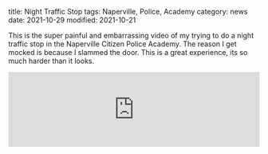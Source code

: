 title: Night Traffic Stop
tags: Naperville, Police, Academy
category: news
date: 2021-10-29
modified: 2021-10-21

This is the super painful and embarrassing video of my trying to do a night traffic stop in the Naperville Citizen Police Academy.    The reason I get mocked is because I slammed the door.    This is a great experience, its so much harder than it looks.

<iframe width="100%" src="https://www.youtube.com/embed/2glhw51MnSU" title="YouTube video player" frameborder="0" allow="accelerometer; autoplay; clipboard-write; encrypted-media; gyroscope; picture-in-picture" allowfullscreen></iframe>
